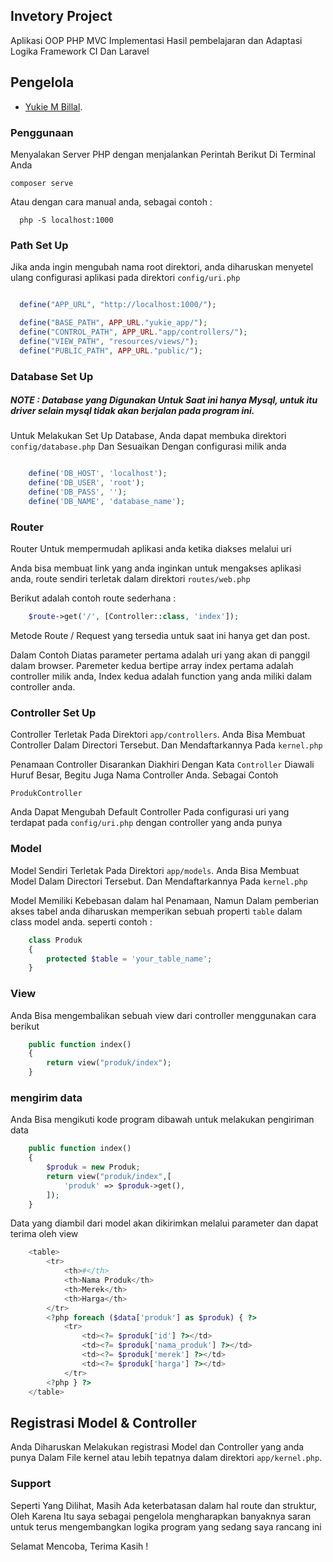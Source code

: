 ## Invetory Project
Aplikasi OOP PHP MVC Implementasi Hasil pembelajaran dan Adaptasi Logika Framework CI Dan Laravel


## Pengelola
- [Yukie M Billal](https://github.com/Yukie-Billal).


### Penggunaan
Menyalakan Server PHP dengan menjalankan Perintah Berikut Di Terminal Anda

    composer serve

Atau dengan cara manual anda, sebagai contoh :


  ```
    php -S localhost:1000
  ```
  
### Path Set Up
Jika anda ingin mengubah nama root direktori, anda diharuskan menyetel ulang configurasi aplikasi pada direktori `config/uri.php`

  ```php

    define("APP_URL", "http://localhost:1000/");

    define("BASE_PATH", APP_URL."yukie_app/");
    define("CONTROL_PATH", APP_URL."app/controllers/");
    define("VIEW_PATH", "resources/views/");
    define("PUBLIC_PATH", APP_URL."public/");

  ```
  
### Database Set Up

##### NOTE  : Database yang Digunakan Untuk Saat ini hanya Mysql, untuk itu driver selain mysql tidak akan berjalan pada program ini.

Untuk Melakukan Set Up Database, Anda dapat membuka direktori `config/database.php` Dan Sesuaikan Dengan configurasi milik anda

```php

    define('DB_HOST', 'localhost');
    define('DB_USER', 'root');
    define('DB_PASS', '');
    define('DB_NAME', 'database_name');

```

### Router

Router Untuk mempermudah aplikasi anda ketika diakses melalui uri

Anda bisa membuat link yang anda inginkan untuk mengakses aplikasi anda, route sendiri terletak dalam direktori `routes/web.php`

Berikut adalah contoh route sederhana :

```php
    $route->get('/', [Controller::class, 'index']);
```

Metode Route / Request yang tersedia untuk saat ini hanya get dan post.


Dalam Contoh Diatas parameter pertama adalah uri yang akan di panggil dalam browser.
Paremeter kedua bertipe array index pertama adalah controller milik anda, Index kedua adalah function yang anda miliki dalam controller anda.

### Controller Set Up
Controller Terletak Pada Direktori `app/controllers`. Anda Bisa Membuat Controller Dalam Directori Tersebut. Dan Mendaftarkannya Pada `kernel.php`

Penamaan Controller Disarankan Diakhiri Dengan Kata `Controller` Diawali Huruf Besar, Begitu Juga Nama Controller Anda. Sebagai Contoh

`ProdukController`

Anda Dapat Mengubah Default Controller Pada configurasi uri yang terdapat pada `config/uri.php` dengan controller yang anda punya



### Model
Model Sendiri Terletak Pada Direktori `app/models`. Anda Bisa Membuat Model Dalam Directori Tersebut. Dan Mendaftarkannya Pada `kernel.php`

Model Memiliki Kebebasan dalam hal Penamaan, Namun Dalam pemberian akses tabel anda diharuskan memperikan sebuah properti `table` dalam class model anda. seperti contoh :

```php
    class Produk
    {
        protected $table = 'your_table_name';
    }
```

### View
Anda Bisa mengembalikan sebuah view dari controller menggunakan cara berikut
```php 
    public function index()
    {
        return view("produk/index");
    }
```

### mengirim data
Anda Bisa mengikuti kode program dibawah untuk melakukan pengiriman data

```php
    public function index()
    {
        $produk = new Produk;
        return view("produk/index",[
            'produk' => $produk->get(),
        ]);
    }
```

Data yang diambil dari model akan dikirimkan melalui parameter dan dapat terima oleh view

```php 
    <table>
        <tr>
            <th>#</th>
            <th>Nama Produk</th>
            <th>Merek</th>
            <th>Harga</th>
        </tr>
        <?php foreach ($data['produk'] as $produk) { ?>
            <tr>
                <td><?= $produk['id'] ?></td>
                <td><?= $produk['nama_produk'] ?></td>
                <td><?= $produk['merek'] ?></td>
                <td><?= $produk['harga'] ?></td>
            </tr>
        <?php } ?>
    </table>
```

## Registrasi Model & Controller

Anda Diharuskan Melakukan registrasi Model dan Controller yang anda punya Dalam File kernel atau lebih tepatnya dalam direktori `app/kernel.php`.


### Support
Seperti Yang Dilihat, Masih Ada keterbatasan dalam hal route dan struktur, Oleh Karena Itu saya sebagai pengelola mengharapkan banyaknya saran untuk terus mengembangkan logika program yang sedang saya rancang ini

Selamat Mencoba, Terima Kasih !